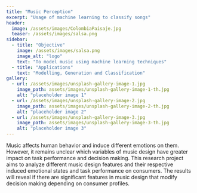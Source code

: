 ```yaml
---
title: "Music Perception"
excerpt: "Usage of machine learning to classify songs"
header:
  image: /assets/images/ColombiaPaisaje.jpg
  teaser: /assets/images/salsa.png
sidebar:
  - title: "Objective"
    image: /assets/images/salsa.png
    image_alt: "logo"
    text: "To model music using machine learning techniques"
  - title: "Applications"
    text: "Modelling, Generation and Classification"
gallery:
  - url: /assets/images/unsplash-gallery-image-1.jpg
    image_path: assets/images/unsplash-gallery-image-1-th.jpg
    alt: "placeholder image 1"
  - url: /assets/images/unsplash-gallery-image-2.jpg
    image_path: assets/images/unsplash-gallery-image-2-th.jpg
    alt: "placeholder image 2"
  - url: /assets/images/unsplash-gallery-image-3.jpg
    image_path: assets/images/unsplash-gallery-image-3-th.jpg
    alt: "placeholder image 3"
---
```


Music affects human behavior and induce different emotions on them. However, it remains unclear 
which variables of music design have greater impact on task performance and decision making. 
This research project aims to analyze different music 
design features and their respective induced emotional states and task performance on consumers. 
The results will reveal if there are significant features in music design that modify decision 
making depending on consumer profiles. 

